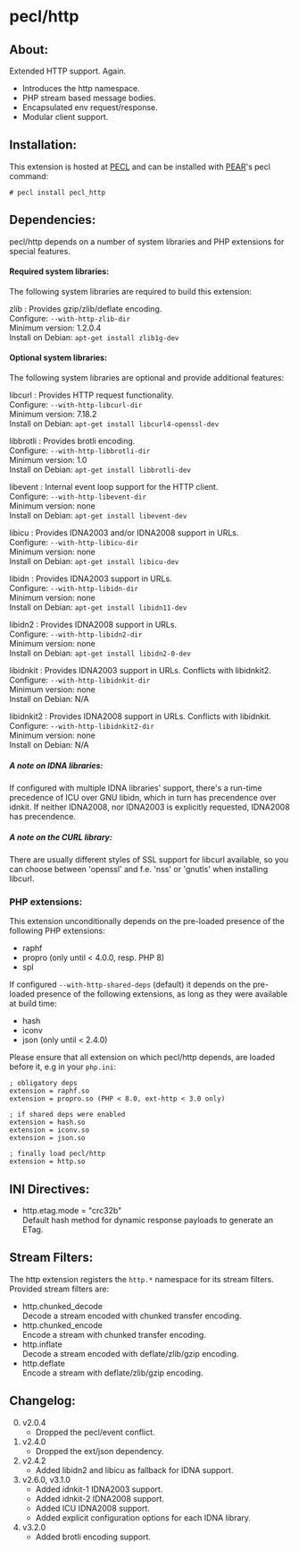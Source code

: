 # pecl/http

## About:

Extended HTTP support. Again.

* Introduces the http namespace.
* PHP stream based message bodies.
* Encapsulated env request/response.
* Modular client support.

## Installation:

This extension is hosted at [PECL](http://pecl.php.net) and can be installed with [PEAR](http://pear.php.net)'s pecl command:

    # pecl install pecl_http

## Dependencies:

pecl/http depends on a number of system libraries and PHP extensions for special features.

#### Required system libraries:

The following system libraries are required to build this extension:

zlib
:	Provides gzip/zlib/deflate encoding.  
	Configure: `--with-http-zlib-dir`  
	Minimum version: 1.2.0.4  
	Install on Debian: `apt-get install zlib1g-dev`


#### Optional system libraries:

The following system libraries are optional and provide additional features:

libcurl
:	Provides HTTP request functionality.  
	Configure: `--with-http-libcurl-dir`  
	Minimum version: 7.18.2  
	Install on Debian: `apt-get install libcurl4-openssl-dev`  

libbrotli
:	Provides brotli encoding.  
	Configure: `--with-http-libbrotli-dir`  
	Minimum version: 1.0  
	Install on Debian: `apt-get install libbrotli-dev`  
 
libevent
:	Internal event loop support for the HTTP client.  
	Configure: `--with-http-libevent-dir`  
	Minimum version: none  
	Install on Debian: `apt-get install libevent-dev`

libicu
:	Provides IDNA2003 and/or IDNA2008 support in URLs.  
	Configure: `--with-http-libicu-dir`  
	Minimum version: none  
	Install on Debian: `apt-get install libicu-dev`

libidn
:	Provides IDNA2003 support in URLs.  
	Configure: `--with-http-libidn-dir`  
	Minimum version: none  
	Install on Debian: `apt-get install libidn11-dev`

libidn2
:	Provides IDNA2008 support in URLs.  
	Configure: `--with-http-libidn2-dir`  
	Minimum version: none  
	Install on Debian: `apt-get install libidn2-0-dev`

libidnkit
:	Provides IDNA2003 support in URLs. Conflicts with libidnkit2.  
	Configure: `--with-http-libidnkit-dir`  
	Minimum version: none  
	Install on Debian: N/A

libidnkit2
:	Provides IDNA2008 support in URLs. Conflicts with libidnkit.  
	Configure: `--with-http-libidnkit2-dir`  
	Minimum version: none  
	Install on Debian: N/A

##### A note on IDNA libraries:

If configured with multiple IDNA libraries' support, there's a run-time precedence of ICU over GNU libidn, which in turn has precendence over idnkit. If neither IDNA2008, nor IDNA2003 is explicitly requested, IDNA2008 has precendence.

##### A note on the CURL library:

There are usually different styles of SSL support for libcurl available, so you can choose between 'openssl' and f.e. 'nss' or 'gnutls' when installing libcurl.

### PHP extensions:

This extension unconditionally depends on the pre-loaded presence of the following PHP extensions:

* raphf
* propro (only until < 4.0.0, resp. PHP 8)
* spl


If configured ```--with-http-shared-deps``` (default) it depends on the pre-loaded presence of the following extensions, as long as they were available at build time:

* hash
* iconv
* json (only until < 2.4.0)

Please ensure that all extension on which pecl/http depends, are loaded before it, e.g in your `php.ini`:

	; obligatory deps
	extension = raphf.so
	extension = propro.so (PHP < 8.0, ext-http < 3.0 only)

	; if shared deps were enabled
	extension = hash.so
	extension = iconv.so
	extension = json.so

	; finally load pecl/http
	extension = http.so


## INI Directives:

* http.etag.mode = "crc32b"  
  Default hash method for dynamic response payloads to generate an ETag.

## Stream Filters:

The http extension registers the ```http.*``` namespace for its stream filters. Provided stream filters are:

* http.chunked_decode  
  Decode a stream encoded with chunked transfer encoding.
* http.chunked_encode  
  Encode a stream with chunked transfer encoding.
* http.inflate  
  Decode a stream encoded with deflate/zlib/gzip encoding.
* http.deflate  
  Encode a stream with deflate/zlib/gzip encoding.

## Changelog:

0. v2.0.4
	* Dropped the pecl/event conflict.
0. v2.4.0
	* Dropped the ext/json dependency.
0. v2.4.2
	* Added libidn2 and libicu as fallback for IDNA support.
0. v2.6.0, v3.1.0
	* Added idnkit-1 IDNA2003 support.
	* Added idnkit-2 IDNA2008 support.
	* Added ICU IDNA2008 support.
	* Added explicit configuration options for each IDNA library.
0. v3.2.0
	* Added brotli encoding support.
